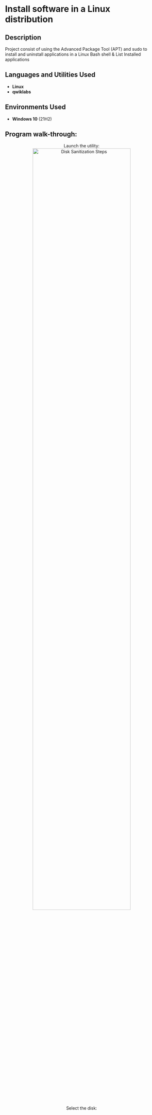 <h1>Install software in a Linux distribution</h1>


<h2>Description</h2>
Project consist of using the Advanced Package Tool (APT) and sudo to install and uninstall applications in a Linux Bash shell & List Installed applications
<br />


<h2>Languages and Utilities Used</h2>

- <b>Linux</b> 
- <b>qwiklabs</b>

<h2>Environments Used </h2>

- <b>Windows 10</b> (21H2)

<h2>Program walk-through:</h2>

<p align="center">
Launch the utility: <br/>
<img src="https://i.imgur.com/62TgaWL.png" height="80%" width="80%" alt="Disk Sanitization Steps"/>
<br />
<br />
Select the disk:  <br/>

</p>

<!--
 ```diff
- text in red
+ text in green
! text in orange
# text in gray
@@ text in purple (and bold)@@
```
--!>
